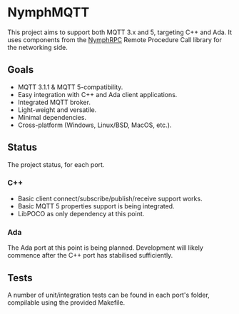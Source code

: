 # NymphMQTT #

This project aims to support both MQTT 3.x and 5, targeting C++ and Ada. It uses components from the [NymphRPC](https://github.com/MayaPosch/NymphRPC "NymphRPC") Remote Procedure Call library for the networking side.

## Goals ##

* MQTT 3.1.1 & MQTT 5-compatibility.
* Easy integration with C++ and Ada client applications.
* Integrated MQTT broker.
* Light-weight and versatile.
* Minimal dependencies.
* Cross-platform (Windows, Linux/BSD, MacOS, etc.).

## Status ##

The project status, for each port.

### C++ ###

* Basic client connect/subscribe/publish/receive support works.
* Basic MQTT 5 properties support is being integrated.
* LibPOCO as only dependency at this point.

### Ada ###

The Ada port at this point is being planned. Development will likely commence after the C++ port has stabilised sufficiently.

## Tests ##

A number of unit/integration tests can be found in each port's folder, compilable using the provided Makefile.